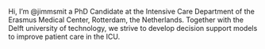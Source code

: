 Hi, I’m @jimmsmit
a PhD Candidate at the Intensive Care Department of the Erasmus Medical Center, Rotterdam, the Netherlands. 
Together with the Delft university of technology, we strive to develop decision support models to improve patient care in the ICU.


<!---
jimmsmit/jimmsmit is a ✨ special ✨ repository because its `README.md` (this file) appears on your GitHub profile.
You can click the Preview link to take a look at your changes.
--->
